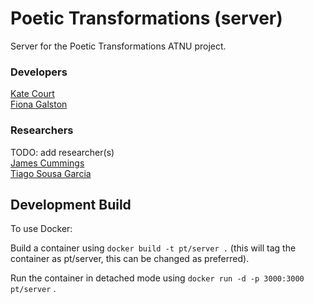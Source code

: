 # Poetic Transformations (server)
Server for the Poetic Transformations ATNU project.

### Developers
[Kate Court](www.github.com/katecourt)   
[Fiona Galston](https://github.com/fiona-galston)

### Researchers
TODO: add researcher(s)   
[James Cummings](https://www.ncl.ac.uk/elll/staff/profile/jamescummings.html#background)   
[Tiago Sousa Garcia](https://www.ncl.ac.uk/elll/staff/profile/tiagosousa-garcia.html#publications)   


## Development Build

To use Docker:

Build a container using
```docker build -t pt/server .```
(this will tag the container as pt/server, this can be changed as preferred).
 
Run the container in detached mode using ```docker run -d -p 3000:3000 pt/server``` .


